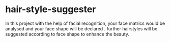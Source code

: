 # hair-style-suggester

In this project with the help of facial recognition, your face matrics would be analysed and 
your face shape will be declared .
further hairstyles will be suggested according to face shape to enhance the beauty.
